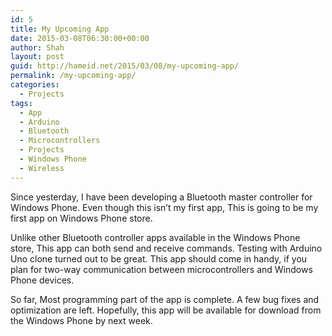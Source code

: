 ```yaml
---
id: 5
title: My Upcoming App
date: 2015-03-08T06:30:00+00:00
author: Shah
layout: post
guid: http://hameid.net/2015/03/08/my-upcoming-app/
permalink: /my-upcoming-app/
categories:
  - Projects
tags:
  - App
  - Arduino
  - Bluetooth
  - Microcontrollers
  - Projects
  - Windows Phone
  - Wireless
---
```

Since yesterday, I have been developing a Bluetooth master controller for Windows Phone. Even though this isn’t my first app, This is going to be my first app on Windows Phone store.

Unlike other Bluetooth controller apps available in the Windows Phone store, This app can both send and receive commands. Testing with Arduino Uno clone turned out to be great. This app should come in handy, if you plan for two-way communication between microcontrollers and Windows Phone devices.

So far, Most programming part of the app is complete. A few bug fixes and optimization are left. Hopefully, this app will be available for download from the Windows Phone by next week.